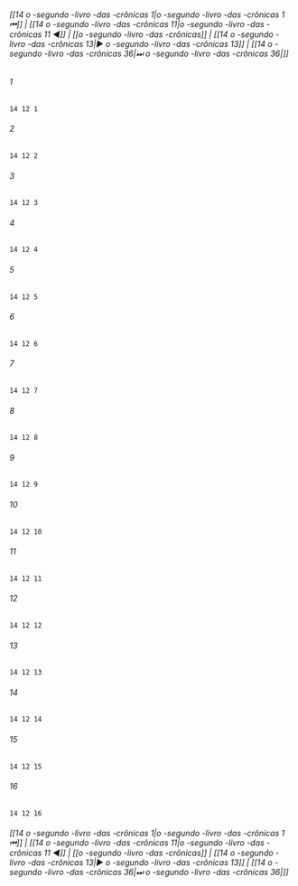 
###### [[14 o -segundo -livro -das -crônicas 1|o -segundo -livro -das -crônicas 1 ⏮]] | [[14 o -segundo -livro -das -crônicas 11|o -segundo -livro -das -crônicas 11 ◀]] | [[o -segundo -livro -das -crônicas]] | [[14 o -segundo -livro -das -crônicas 13|▶ o -segundo -livro -das -crônicas 13]] | [[14 o -segundo -livro -das -crônicas 36|⏭ o -segundo -livro -das -crônicas 36|]]

###### 1
``` verse
14 12 1 
```
###### 2
``` verse
14 12 2 
```
###### 3
``` verse
14 12 3 
```
###### 4
``` verse
14 12 4 
```
###### 5
``` verse
14 12 5 
```
###### 6
``` verse
14 12 6 
```
###### 7
``` verse
14 12 7 
```
###### 8
``` verse
14 12 8 
```
###### 9
``` verse
14 12 9 
```
###### 10
``` verse
14 12 10 
```
###### 11
``` verse
14 12 11 
```
###### 12
``` verse
14 12 12 
```
###### 13
``` verse
14 12 13 
```
###### 14
``` verse
14 12 14 
```
###### 15
``` verse
14 12 15 
```
###### 16
``` verse
14 12 16 
```

###### [[14 o -segundo -livro -das -crônicas 1|o -segundo -livro -das -crônicas 1 ⏮]] | [[14 o -segundo -livro -das -crônicas 11|o -segundo -livro -das -crônicas 11 ◀]] | [[o -segundo -livro -das -crônicas]] | [[14 o -segundo -livro -das -crônicas 13|▶ o -segundo -livro -das -crônicas 13]] | [[14 o -segundo -livro -das -crônicas 36|⏭ o -segundo -livro -das -crônicas 36|]]

